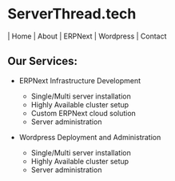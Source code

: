 # **ServerThread.tech**

| Home | About | ERPNext | Wordpress | Contact 

## Our Services:

+ ERPNext Infrastructure Development
	+  Single/Multi server installation
	+   Highly Available cluster setup
	+   Custom ERPNext cloud solution
	+   Server administration


+ Wordpress Deployment and Administration
	+   Single/Multi server installation
	+   Highly Available cluster setup
	+   Server administration
